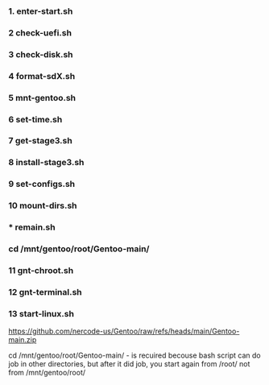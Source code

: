 ### 1. enter-start.sh
### 2 check-uefi.sh
### 3 check-disk.sh

### 4 format-sdX.sh
### 5 mnt-gentoo.sh
### 6 set-time.sh
### 7 get-stage3.sh
### 8 install-stage3.sh
### 9 set-configs.sh
### 10 mount-dirs.sh
### * remain.sh
### cd /mnt/gentoo/root/Gentoo-main/
### 11 gnt-chroot.sh
### 12 gnt-terminal.sh
### 13 start-linux.sh


https://github.com/nercode-us/Gentoo/raw/refs/heads/main/Gentoo-main.zip

cd /mnt/gentoo/root/Gentoo-main/ - is recuired becouse bash script can do job in other directories, but after it did job, you start again from /root/ not from /mnt/gentoo/root/
